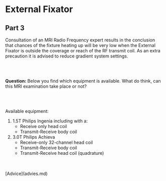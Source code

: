 # External Fixator 

## Part 3

Consultation of an MRI Radio Frequency expert results in the conclusion that chances 
of the fixture heating up will be very low when the External Fixator is outside the coverage or reach of the RF transmit coil.
As an extra precaution it is advised to reduce gradient system settings.

<br>
<br>

**Question:** Below you find which equipment is available. What do think, can this MRI examination take place or not?

<br>
<br>

Available equipment:

1. 1.5T Philips Ingenia including with a:
   - Receive only head coil
   - Transmit-Receive body coil
1. 3.0T Philips Achieva
   - Receive-only 32-channel head coil
   - Transmit-Receive body coil
   - Transmit-Receive head coil (quadrature)

<br>
<br>
[Advice](advies.md)
